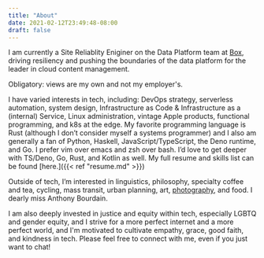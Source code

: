 ```yaml
---
title: "About"
date: 2021-02-12T23:49:48-08:00
draft: false
---
```

I am currently a Site Reliablity Eniginer on the Data Platform team at [Box](https://www.box.com), driving resiliency and pushing the boundaries of the data platform for the leader in cloud content management.

Obligatory: views are my own and not my employer's.

I have varied interests in tech, including: DevOps strategy, serverless automation, system design, Infrastructure as Code & Infrastructure as a (internal) Service, Linux administration, vintage Apple products, functional programming, and k8s at the edge. My favorite programming language is Rust (although I don’t consider myself a systems programmer) and I also am generally a fan of Python, Haskell, JavaScript/TypeScript, the Deno runtime, and Go. I prefer vim over emacs and zsh over bash. I’d love to get deeper with TS/Deno, Go, Rust, and Kotlin as well. My full resume and skills list can be found [here.]({{< ref "resume.md" >}})

Outside of tech, I’m interested in linguistics, philosophy, specialty coffee and tea, cycling, mass transit, urban planning, art, [photography](https://https:engjolephotography.com), and food. I dearly miss Anthony Bourdain.

I am also deeply invested in justice and equity within tech, especially LGBTQ and gender equity, and I strive for a more perfect internet and a more perfect world, and I'm motivated to cultivate empathy, grace, good faith, and kindness in tech. Please feel free to connect with me, even if you just want to chat!
